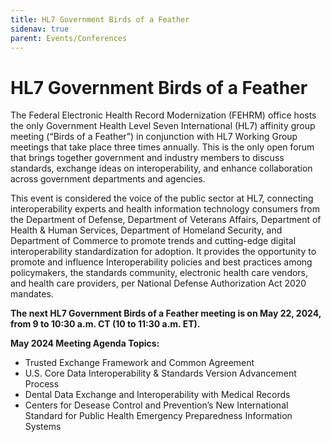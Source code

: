 ```yaml
---
title: HL7 Government Birds of a Feather
sidenav: true
parent: Events/Conferences
---
```

# HL7 Government Birds of a Feather

The Federal Electronic Health Record Modernization (FEHRM) office hosts the only Government Health Level Seven International (HL7) affinity group meeting
(“Birds of a Feather”) in conjunction with HL7 Working Group meetings that
take place three times annually. This is the only open forum that brings together government and industry members to discuss standards, exchange ideas on interoperability, and enhance collaboration across government departments and agencies.

This event is considered the voice of the public sector at HL7, connecting interoperability experts and health information technology consumers from the Department of Defense, Department of Veterans Affairs, Department of Health & Human Services, Department of Homeland Security, and Department of Commerce to promote trends and cutting-edge digital interoperability standardization for adoption. It provides the opportunity to promote and influence Interoperability policies and best practices among policymakers, the standards community, electronic health care vendors, and health care providers,  per National Defense Authorization Act 2020 mandates.

**The next HL7 Government Birds of a Feather meeting is on May 22, 2024, from 9 to 10:30 a.m. CT (10 to 11:30 a.m. ET).**  

**May 2024 Meeting Agenda Topics:**

- Trusted Exchange Framework and Common Agreement
- U.S. Core Data Interoperability & Standards Version Advancement Process
- Dental Data Exchange and Interoperability with Medical Records​
- Centers for Desease Control and Prevention’s New International Standard for Public Health Emergency Preparedness Information Systems




